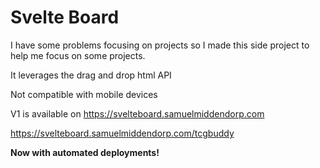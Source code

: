 # Svelte Board

I have some problems focusing on projects so I made this side project to help me focus on some projects.

It leverages the drag and drop html API

Not compatible with mobile devices


V1 is available on https://svelteboard.samuelmiddendorp.com

https://svelteboard.samuelmiddendorp.com/tcgbuddy



**Now with automated deployments!**



